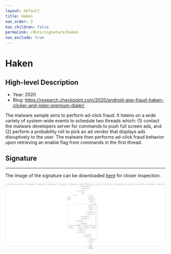 ```yaml
---
layout: default
title: Haken
nav_order: 2
has_children: false
permalink: /docs/signature/haken
nav_exclude: true
---
```


# Haken

## High-level Description

* Year: 2020
* Blog: https://research.checkpoint.com/2020/android-app-fraud-haken-clicker-and-joker-premium-dialer/

The malware sample aims to perform ad-click fraud. It listens on a wide variety of system-wide events to schedule two threads which: (1) contact the malware developers server for commands to push full screen ads, and (2) perform a probability roll to pick an ad vendor that displays ads disruptively to the user. The malware then performs ad-click fraud behavior upon retrieving an enable flag from commands in the first thread.

## Signature
---

The image of the signature can be downloaded [here](../../img/signatures/Haken.png) for closer inspection.

![](../../img/signatures/Haken.png)